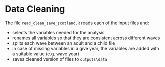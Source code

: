 
# Data Cleaning

The file `read_clean_save_scotland.R` reads each of the input files and:

* selects the variables needed for the analysis
* renames all variables so that they are consistent across different waves
* splits each wave between an adult and a child file
* in case of missing variables in a give year, the variables are added with a suitable value (e.g. wave year)
* saves cleaned version of files to `outputs\data`
